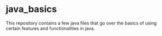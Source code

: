 # java_basics
This repository contains a few java files that go over the basics of using certain features and functionalities in java.


